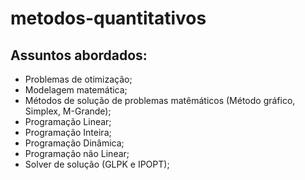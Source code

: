 # metodos-quantitativos

## Assuntos abordados:

* Problemas de otimização;
* Modelagem matemática;
* Métodos de solução de problemas matêmáticos (Método gráfico, Simplex, M-Grande);
* Programação Linear;
* Programação Inteira;
* Programação Dinâmica;
* Programação não Linear;
* Solver de solução (GLPK e IPOPT);
